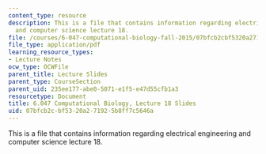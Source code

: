 ```yaml
---
content_type: resource
description: This is a file that contains information regarding electrical engineering
  and computer science lecture 18.
file: /courses/6-047-computational-biology-fall-2015/07bfcb2cbf5320a271925b8ff7c5646a_MIT6_047F15_Lecture18.pdf
file_type: application/pdf
learning_resource_types:
- Lecture Notes
ocw_type: OCWFile
parent_title: Lecture Slides
parent_type: CourseSection
parent_uid: 235ee177-abe0-5071-e1f5-e47d55cfb1a3
resourcetype: Document
title: 6.047 Computational Biology, Lecture 18 Slides
uid: 07bfcb2c-bf53-20a2-7192-5b8ff7c5646a
---
```

This is a file that contains information regarding electrical engineering and computer science lecture 18.

